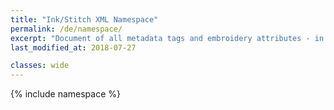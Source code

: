 ```yaml
---
title: "Ink/Stitch XML Namespace"
permalink: /de/namespace/
excerpt: "Document of all metadata tags and embroidery attributes - in future"
last_modified_at: 2018-07-27

classes: wide
---
```

{% include namespace %}

